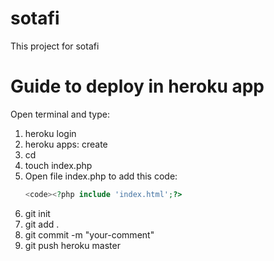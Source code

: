 # sotafi
This project for sotafi

# Guide to deploy in heroku app
Open terminal and type:
1. heroku login
2. heroku apps: create <your-app>
3. cd <your-project>
4. touch index.php
5. Open file index.php to add this code: 
   ```php
   <code><?php include 'index.html';?>
   ```
6. git init
7. git add .
8. git commit -m "your-comment"
9. git push heroku master
